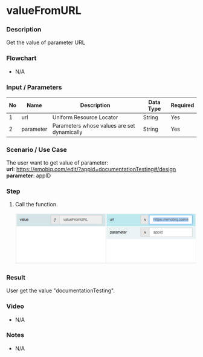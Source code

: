 # valueFromURL

### Description

Get the value of parameter URL 

### Flowchart

- N/A

### Input / Parameters

| No | Name | Description | Data Type | Required |
| ------ | ------ | ------ |------ | ------ |
| 1 | url | Uniform Resource Locator | String | Yes | 
| 2 | parameter | Parameters whose values are set dynamically | String | Yes |


### Scenario / Use Case

The user want to get value of parameter: <br />
<b>url</b>: https://emobiq.com/edit/?appid=documentationTesting#/design <br />
<b>parameter</b>: appID <br />

### Step

1. Call the function.

    ![](valueFromURL-step-1.png?raw=true)

### Result

User get the value "documentationTesting".

### Video

- N/A
<!--[![Video](http://i.imgur.com/Ot5DWAW.png)](https://youtu.be/StTqXEQ2l-Y?t=35s)-->

### Notes
- N/A